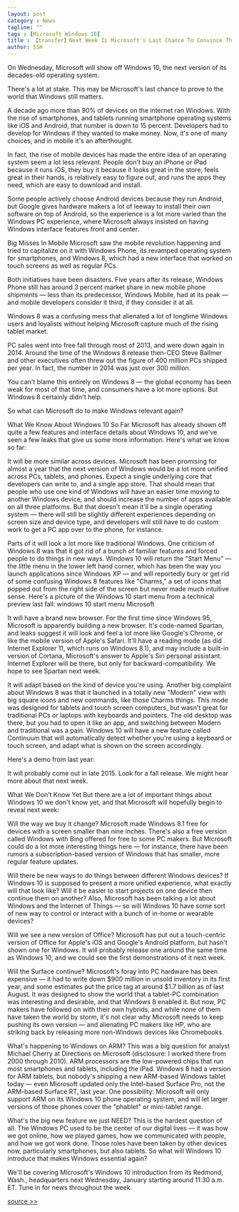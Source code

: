 ```yaml
---
layout: post
category : News
tagline: ""
tags : [Microsoft Windows 10]
title : 【transfer】Next Week Is Microsoft's Last Chance To Convince The World That Windows Still Matters
author: SSH
---
```


On Wednesday, Microsoft will show off Windows 10, the next version of its decades-old operating system.

There's a lot at stake. This may be Microsoft's last chance to prove to the world that Windows still matters. 

A decade ago more than 90% of devices on the internet ran Windows. With the rise of smartphones, and tablets running smartphone operating systems like iOS and Android, that number is down to 15 percent. Developers had to develop for Windows if they wanted to make money. Now, it's one of many choices, and in mobile it's an afterthought.

In fact, the rise of mobile devices has made the entire idea of an operating system seem a lot less relevant. People don't buy an iPhone or iPad because it runs iOS, they buy it because it looks great in the store, feels great in their hands, is relatively easy to figure out, and runs the apps they need, which are easy to download and install.

Some people actively choose Android devices because they run Android, but Google gives hardware makers a lot of leeway to install their own software on top of Android, so the experience is a lot more varied than the Windows PC experience, where Microsoft always insisted on having Windows interface features front and center.

Big Misses In Mobile
Microsoft saw the mobile revolution happening and tried to capitalize on it with Windows Phone, its revamped operating system for smartphones, and Windows 8, which had a new interface that worked on touch screens as well as regular PCs.

Both initiatives have been disasters. Five years after its release, Windows Phone still has around 3 percent market share in new mobile phone shipments — less than its predecessor, Windows Mobile, had at its peak — and mobile developers consider it third, if they consider it at all.

Windows 8 was a confusing mess that alienated a lot of longtime Windows users and loyalists without helping Microsoft capture much of the rising tablet market.

PC sales went into free fall through most of 2013, and were down again in 2014. Around the time of the Windows 8 release then-CEO Steve Ballmer and other executives often threw out the figure of 400 million PCs shipped per year. In fact, the number in 2014 was just over 300 million.

You can't blame this entirely on Windows 8 — the global economy has been weak for most of that time, and consumers have a lot more options. But Windows 8 certainly didn't help.

So what can Microsoft do to make Windows relevant again? 

What We Know About Windows 10 So Far
Microsoft has already shown off quite a few features and interface details about Windows 10, and we've seen a few leaks that give us some more information. Here's what we know so far:

It will be more similar across devices. Microsoft has been promising for almost a year that the next version of Windows would be a lot more unified across PCs, tablets, and phones. Expect a single underlying core that developers can write to, and a single app store. That should mean that people who use one kind of Windows will have an easier time moving to another Windows device, and should increase the number of apps available on all three platforms. But that doesn't mean it'll be a single operating system — there will still be slightly different experiences depending on screen size and device type, and developers will still have to do custom work to get a PC app over to the phone, for instance.

Parts of it will look a lot more like traditional Windows. One criticism of Windows 8 was that it got rid of a bunch of familiar features and forced people to do things in new ways. Windows 10 will return the "Start Menu" — the little menu in the lower left hand corner, which has been the way you launch applications since Windows XP — and will reportedly bury or get rid of some confusing Windows 8 features like "Charms," a set of icons that popped out from the right side of the screen but never made much intuitive sense. Here's a picture of the Windows 10 start menu from a technical preview last fall:
windows 10 start menu
Microsoft

It will have a brand new browser. For the first time since Windows 95, Microsoft is apparently building a new browser. It's code-named Spartan, and leaks suggest it will look and feel a lot more like Google's Chrome, or like the mobile version of Apple's Safari. It'll have a reading mode (as did Internet Explorer 11, which runs on Windows 8.1), and may include a built-in version of Cortana, Microsoft's answer to Apple's Siri personal assistant. Internet Explorer will be there, but only for backward-compatibility. We hope to see Spartan next week.

It will adapt based on the kind of device you're using. Another big complaint about Windows 8 was that it launched in a totally new "Modern" view with big square icons and new commands, like those Charms things. This mode was designed for tablets and touch screen computers, but wasn't great for traditional PCs or laptops with keyboards and pointers. The old desktop was there, but you had to open it like an app, and switching between Modern and traditional was a pain. Windows 10 will have a new feature called Continuum that will automatically detect whether you're using a keyboard or touch screen, and adapt what is shown on the screen accordingly.

Here's a demo from last year:

It will probably come out in late 2015. Look for a fall release. We might hear more about that next week.

What We Don't Know Yet
But there are a lot of important things about Windows 10 we don't know yet, and that Microsoft will hopefully begin to reveal next week:

Will the way we buy it change? Microsoft made Windows 8.1 free for devices with a screen smaller than nine inches. There's also a free version called Windows with Bing offered for free to some PC makers. But Microsoft could do a lot more interesting things here — for instance, there have been rumors a subscription-based version of Windows that has smaller, more regular feature updates.

Will there be new ways to do things between different Windows devices? If Windows 10 is supposed to present a more unified experience, what exactly will that look like? Will it be easier to start projects on one device then continue them on another? Also, Microsoft has been talking a lot about Windows and the Internet of Things — so will Windows 10 have some sort of new way to control or interact with a bunch of in-home or wearable devices?

Will we see a new version of Office? Microsoft has put out a touch-centric version of Office for Apple's iOS and Google's Android platform, but hasn't shown one for Windows. It will probably release one around the same time as Windows 10, and we could see the first demonstrations of it next week.

Will the Surface continue? Microsoft's foray into PC hardware has been expensive — it had to write down $900 million in unsold inventory in its first year, and some estimates put the price tag at around $1.7 billion as of last August. It was designed to show the world that a tablet-PC combination was interesting and desirable, and that Windows 8 enabled it. But now, PC makers have followed on with their own hybrids, and while none of them have taken the world by storm, it's not clear why Microsoft needs to keep pushing its own version — and alienating PC makers like HP, who are striking back by releasing more non-Windows devices like Chromebooks.

What's happening to Windows on ARM? This was a big question for analyst Michael Cherry at Directions on Microsoft (disclosure: I worked there from 2000 through 2010). ARM processors are the low-powered chips that run most smartphones and tablets, including the iPad. Windows 8 had a version for ARM tablets, but nobody's shipping a new ARM-based Windows tablet today — even Microsoft updated only the Intel-based Surface Pro, not the ARM-based Surface RT, last year. One possibility: Microsoft will only support ARM on its Windows 10 phone operating system, and will let larger versions of those phones cover the "phablet" or mini-tablet range. 

What's the big new feature we just NEED? This is the hardest question of all. The Windows PC used to be the center of our digital lives — it was how we got online, how we played games, how we communicated with people, and how we got work done. Those roles have been taken by other devices now, particularly smartphones, but also tablets. So what will Windows 10 introduce that makes Windows essential again? 

We'll be covering Microsoft's Windows 10 introduction from its Redmond, Wash., headquarters next Wednesday, January starting around 11:30 a.m. ET. Tune in for news throughout the week.

[source >>](http://www.businessinsider.com/windows-10-preview-why-it-matters-2015-1)